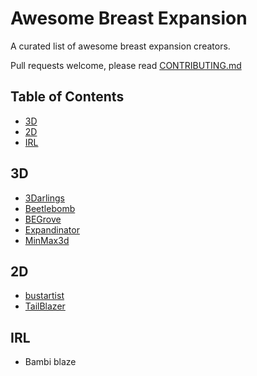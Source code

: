 # Awesome Breast Expansion

A curated list of awesome breast expansion creators.  

Pull requests welcome, please read [CONTRIBUTING.md](./CONTRIBUTING.md)

## Table of Contents

- [3D](#3d)
- [2D](#2d)
- [IRL](#irl)

## 3D

- [3Darlings](https://www.3rd-art.com/Welcome.html)
- [Beetlebomb](https://www.patreon.com/beetlebomb)
- [BEGrove](https://www.patreon.com/begrove)
- [Expandinator](https://www.patreon.com/expandinator)
- [MinMax3d](https://www.patreon.com/MinMax3d)

## 2D

- [bustartist](https://www.patreon.com/bustartist)
- [TailBlazer](https://www.patreon.com/TailBlazer)

## IRL

- Bambi blaze
